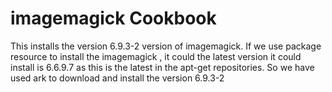 imagemagick Cookbook
====================
This installs the version 6.9.3-2 version of imagemagick. If we use package resource to install the imagemagick , it could the latest version it could install is 6.6.9.7 as this is the latest in the apt-get repositories. So we have used ark to download and install the version 6.9.3-2

